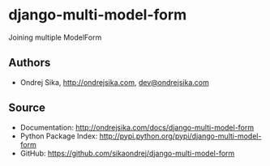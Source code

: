 django-multi-model-form
=======================

Joining multiple ModelForm

Authors
-------
*  Ondrej Sika, <http://ondrejsika.com>, dev@ondrejsika.com

Source
------
* Documentation: <http://ondrejsika.com/docs/django-multi-model-form>
* Python Package Index: <http://pypi.python.org/pypi/django-multi-model-form>
* GitHub: <https://github.com/sikaondrej/django-multi-model-form>
